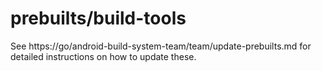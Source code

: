 # prebuilts/build-tools

See https://go/android-build-system-team/team/update-prebuilts.md for
detailed instructions on how to update these.
